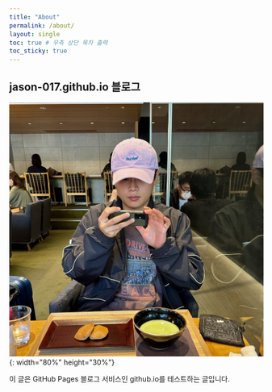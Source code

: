 ```yaml
---
title: "About"
permalink: /about/
layout: single
toc: true # 우측 상단 목차 출력
toc_sticky: true
---
```


## jason-017.github.io 블로그

![data flow](/assets/me.jpg){: width="80%" height="30%"}

이 글은 GitHub Pages 블로그 서비스인 github.io를 테스트하는 글입니다.
